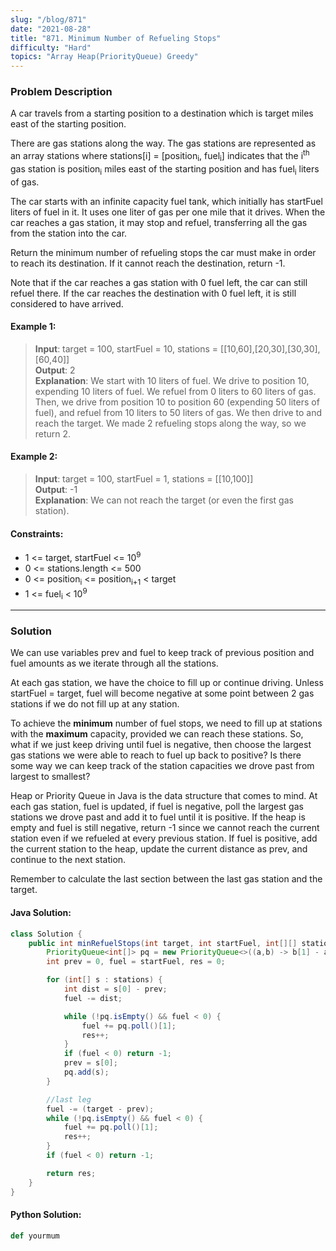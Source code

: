 ```yaml
---
slug: "/blog/871"
date: "2021-08-28"
title: "871. Minimum Number of Refueling Stops"
difficulty: "Hard"
topics: "Array Heap(PriorityQueue) Greedy"
---
```


### Problem Description

A car travels from a starting position to a destination which is target miles east of the starting position.

There are gas stations along the way. The gas stations are represented as an array stations where stations[i] = [position<sub>i</sub>, fuel<sub>i</sub>] indicates that the i<sup>th</sup> gas station is position<sub>i</sub> miles east of the starting position and has fuel<sub>i</sub> liters of gas.

The car starts with an infinite capacity fuel tank, which initially has startFuel liters of fuel in it. It uses one liter of gas per one mile that it drives. When the car reaches a gas station, it may stop and refuel, transferring all the gas from the station into the car.

Return the minimum number of refueling stops the car must make in order to reach its destination. If it cannot reach the destination, return -1.

Note that if the car reaches a gas station with 0 fuel left, the car can still refuel there. If the car reaches the destination with 0 fuel left, it is still considered to have arrived.

#### Example 1:

> **Input**: target = 100, startFuel = 10, stations = [[10,60],[20,30],[30,30],[60,40]] <br> **Output**: 2 <br> **Explanation**: We start with 10 liters of fuel. We drive to position 10, expending 10 liters of fuel. We refuel from 0 liters to 60 liters of gas. Then, we drive from position 10 to position 60 (expending 50 liters of fuel), and refuel from 10 liters to 50 liters of gas. We then drive to and reach the target. We made 2 refueling stops along the way, so we return 2.

#### Example 2:

> **Input**: target = 100, startFuel = 1, stations = [[10,100]] <br> **Output**: -1 <br> **Explanation**: We can not reach the target (or even the first gas station).

#### Constraints:

- 1 <= target, startFuel <= 10<sup>9</sup>
- 0 <= stations.length <= 500
- 0 <= position<sub>i</sub> <= position<sub>i+1</sub> < target
- 1 <= fuel<sub>i</sub> < 10<sup>9</sup>

---

### Solution

We can use variables prev and fuel to keep track of previous position and fuel amounts as we iterate through all the stations.

At each gas station, we have the choice to fill up or continue driving. Unless startFuel = target, fuel will become negative at some point between 2 gas stations if we do not fill up at any station.

To achieve the **minimum** number of fuel stops, we need to fill up at stations with the **maximum** capacity, provided we can reach these stations. So, what if we just keep driving until fuel is negative, then choose the largest gas stations we were able to reach to fuel up back to positive? Is there some way we can keep track of the station capacities we drove past from largest to smallest?

Heap or Priority Queue in Java is the data structure that comes to mind. At each gas station, fuel is updated, if fuel is negative, poll the largest gas stations we drove past and add it to fuel until it is positive. If the heap is empty and fuel is still negative, return -1 since we cannot reach the current station even if we refueled at every previous station. If fuel is positive, add the current station to the heap, update the current distance as prev, and continue to the next station.

Remember to calculate the last section between the last gas station and the target.

#### Java Solution:

```java
class Solution {
    public int minRefuelStops(int target, int startFuel, int[][] stations) {
        PriorityQueue<int[]> pq = new PriorityQueue<>((a,b) -> b[1] - a[1]);
        int prev = 0, fuel = startFuel, res = 0;

        for (int[] s : stations) {
            int dist = s[0] - prev;
            fuel -= dist;

            while (!pq.isEmpty() && fuel < 0) {
                fuel += pq.poll()[1];
                res++;
            }
            if (fuel < 0) return -1;
            prev = s[0];
            pq.add(s);
        }

        //last leg
        fuel -= (target - prev);
        while (!pq.isEmpty() && fuel < 0) {
            fuel += pq.poll()[1];
            res++;
        }
        if (fuel < 0) return -1;

        return res;
    }
}
```

#### Python Solution:

```Python
def yourmum
```
